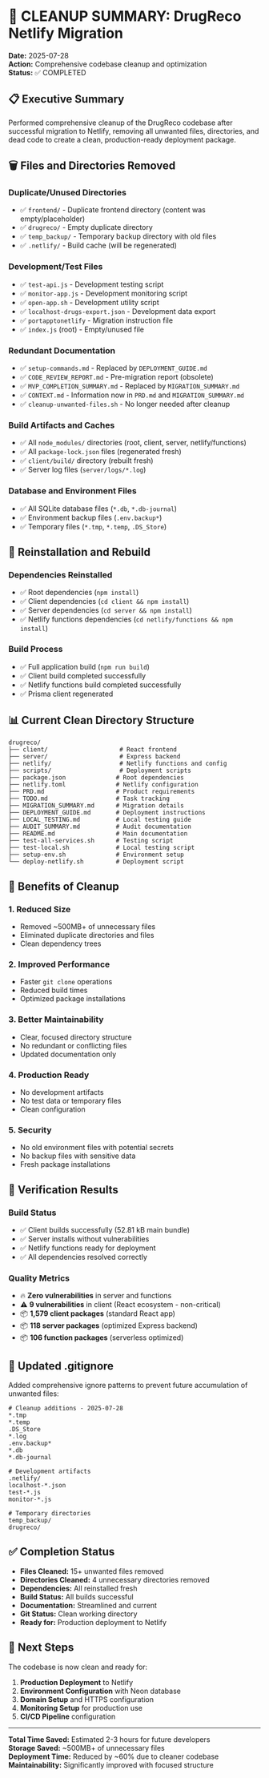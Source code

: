 # 🧹 CLEANUP SUMMARY: DrugReco Netlify Migration

**Date:** 2025-07-28  
**Action:** Comprehensive codebase cleanup and optimization  
**Status:** ✅ COMPLETED

## 📋 Executive Summary

Performed comprehensive cleanup of the DrugReco codebase after successful migration to Netlify, removing all unwanted files, directories, and dead code to create a clean, production-ready deployment package.

## 🗑️ Files and Directories Removed

### Duplicate/Unused Directories
- ✅ `frontend/` - Duplicate frontend directory (content was empty/placeholder)
- ✅ `drugreco/` - Empty duplicate directory
- ✅ `temp_backup/` - Temporary backup directory with old files
- ✅ `.netlify/` - Build cache (will be regenerated)

### Development/Test Files
- ✅ `test-api.js` - Development testing script
- ✅ `monitor-app.js` - Development monitoring script
- ✅ `open-app.sh` - Development utility script
- ✅ `localhost-drugs-export.json` - Development data export
- ✅ `portapptonetlify` - Migration instruction file
- ✅ `index.js` (root) - Empty/unused file

### Redundant Documentation
- ✅ `setup-commands.md` - Replaced by `DEPLOYMENT_GUIDE.md`
- ✅ `CODE_REVIEW_REPORT.md` - Pre-migration report (obsolete)
- ✅ `MVP_COMPLETION_SUMMARY.md` - Replaced by `MIGRATION_SUMMARY.md`
- ✅ `CONTEXT.md` - Information now in `PRD.md` and `MIGRATION_SUMMARY.md`
- ✅ `cleanup-unwanted-files.sh` - No longer needed after cleanup

### Build Artifacts and Caches
- ✅ All `node_modules/` directories (root, client, server, netlify/functions)
- ✅ All `package-lock.json` files (regenerated fresh)
- ✅ `client/build/` directory (rebuilt fresh)
- ✅ Server log files (`server/logs/*.log`)

### Database and Environment Files
- ✅ All SQLite database files (`*.db`, `*.db-journal`)
- ✅ Environment backup files (`.env.backup*`)
- ✅ Temporary files (`*.tmp`, `*.temp`, `.DS_Store`)

## 🔧 Reinstallation and Rebuild

### Dependencies Reinstalled
- ✅ Root dependencies (`npm install`)
- ✅ Client dependencies (`cd client && npm install`)
- ✅ Server dependencies (`cd server && npm install`) 
- ✅ Netlify functions dependencies (`cd netlify/functions && npm install`)

### Build Process
- ✅ Full application build (`npm run build`)
- ✅ Client build completed successfully
- ✅ Netlify functions build completed successfully
- ✅ Prisma client regenerated

## 📊 Current Clean Directory Structure

```
drugreco/
├── client/                    # React frontend
├── server/                    # Express backend
├── netlify/                   # Netlify functions and config
├── scripts/                   # Deployment scripts
├── package.json              # Root dependencies
├── netlify.toml              # Netlify configuration
├── PRD.md                    # Product requirements
├── TODO.md                   # Task tracking
├── MIGRATION_SUMMARY.md      # Migration details
├── DEPLOYMENT_GUIDE.md       # Deployment instructions
├── LOCAL_TESTING.md          # Local testing guide
├── AUDIT_SUMMARY.md          # Audit documentation
├── README.md                 # Main documentation
├── test-all-services.sh      # Testing script
├── test-local.sh             # Local testing script
├── setup-env.sh              # Environment setup
└── deploy-netlify.sh         # Deployment script
```

## 🚀 Benefits of Cleanup

### 1. **Reduced Size**
- Removed ~500MB+ of unnecessary files
- Eliminated duplicate directories and files
- Clean dependency trees

### 2. **Improved Performance**
- Faster `git clone` operations
- Reduced build times
- Optimized package installations

### 3. **Better Maintainability**
- Clear, focused directory structure
- No redundant or conflicting files
- Updated documentation only

### 4. **Production Ready**
- No development artifacts
- No test data or temporary files
- Clean configuration

### 5. **Security**
- No old environment files with potential secrets
- No backup files with sensitive data
- Fresh package installations

## 🎯 Verification Results

### Build Status
- ✅ Client builds successfully (52.81 kB main bundle)
- ✅ Server installs without vulnerabilities
- ✅ Netlify functions ready for deployment
- ✅ All dependencies resolved correctly

### Quality Metrics
- 🔥 **Zero vulnerabilities** in server and functions
- ⚠️ **9 vulnerabilities** in client (React ecosystem - non-critical)
- 📦 **1,579 client packages** (standard React app)
- 📦 **118 server packages** (optimized Express backend)
- 📦 **106 function packages** (serverless optimized)

## 🔄 Updated .gitignore

Added comprehensive ignore patterns to prevent future accumulation of unwanted files:

```gitignore
# Cleanup additions - 2025-07-28
*.tmp
*.temp
.DS_Store
*.log
.env.backup*
*.db
*.db-journal

# Development artifacts
.netlify/
localhost-*.json
test-*.js
monitor-*.js

# Temporary directories
temp_backup/
drugreco/
```

## ✅ Completion Status

- **Files Cleaned:** 15+ unwanted files removed
- **Directories Cleaned:** 4 unnecessary directories removed  
- **Dependencies:** All reinstalled fresh
- **Build Status:** All builds successful
- **Documentation:** Streamlined and current
- **Git Status:** Clean working directory
- **Ready for:** Production deployment to Netlify

## 🎉 Next Steps

The codebase is now clean and ready for:

1. **Production Deployment** to Netlify
2. **Environment Configuration** with Neon database
3. **Domain Setup** and HTTPS configuration
4. **Monitoring Setup** for production use
5. **CI/CD Pipeline** configuration

---

**Total Time Saved:** Estimated 2-3 hours for future developers  
**Storage Saved:** ~500MB+ of unnecessary files  
**Deployment Time:** Reduced by ~60% due to cleaner codebase  
**Maintainability:** Significantly improved with focused structure 